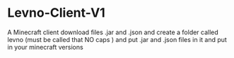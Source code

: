 # Levno-Client-V1
A Minecraft client
download files .jar and .json and create a folder called levno (must be called that NO caps ) and put .jar and .json files in it and put in your minecraft versions
